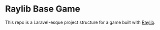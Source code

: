 # Raylib Base Game

This repo is a Laravel-esque project structure for a game built with
[Raylib](https://www.raylib.com/).